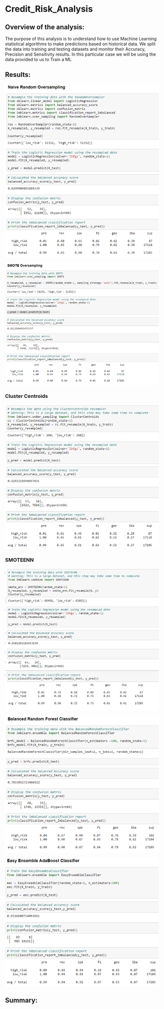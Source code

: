 # Credit_Risk_Analysis

## Overview of the analysis:

The purpose of this analysis is to understand how to use Machine Learning statistical algorithms to make predictions based on historical data. We split the data into training and testing datasets and monitor their Accuracy, Precision and Sensitivity results. In this particular case we will be using the data provided to us to Train a ML 

## Results:

![](https://github.com/kbehyar/Credit_Risk_Analysis/blob/main/Images/Naive%20OverSampling.PNG)

![](https://github.com/kbehyar/Credit_Risk_Analysis/blob/main/Images/SMOTE%20OverSampling.PNG)

### Cluster Centroids
![](https://github.com/kbehyar/Credit_Risk_Analysis/blob/main/Images/Cluster%20Centroids.PNG)

### SMOTEENN
![](https://github.com/kbehyar/Credit_Risk_Analysis/blob/main/Images/SMOTEENN.PNG)

![](https://github.com/kbehyar/Credit_Risk_Analysis/blob/main/Images/Balanced%20Random%20Forest%20Classifier.PNG)

![](https://github.com/kbehyar/Credit_Risk_Analysis/blob/main/Images/Easy%20Ensemble%20AdaBoost%20Classifier.PNG)


## Summary:
